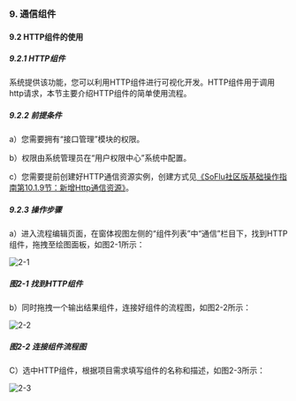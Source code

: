 ### 9. 通信组件

#### 9.2 HTTP组件的使用

##### 9.2.1 HTTP组件

系统提供该功能，您可以利用HTTP组件进行可视化开发。HTTP组件用于调用http请求，本节主要介绍HTTP组件的简单使用流程。

##### 9.2.2 前提条件

a）您需要拥有“接口管理”模块的权限。

b）权限由系统管理员在“用户权限中心”系统中配置。

c）您需要提前创建好HTTP通信资源实例，创建方式见[《SoFlu社区版基础操作指南第10.1.9节：新增Http通信资源》](https://gitee.com/feisuanyz/SoFlu-adp/blob/master/SoFlu%E7%A4%BE%E5%8C%BA%E7%89%88%E6%95%99%E7%A8%8B/SoFlu%E7%A4%BE%E5%8C%BA%E7%89%88%E5%9F%BA%E7%A1%80%E6%93%8D%E4%BD%9C%E6%8C%87%E5%8D%97/10.%20%E8%B5%84%E6%BA%90%E5%AE%9E%E4%BE%8B/1.%20%E6%96%B0%E5%A2%9E%E8%B5%84%E6%BA%90%E5%AE%9E%E4%BE%8B.md#19-%E6%96%B0%E5%A2%9Ehttp%E9%80%9A%E4%BF%A1%E8%B5%84%E6%BA%90)。

##### 9.2.3 操作步骤

a）进入流程编辑页面，在窗体视图左侧的“组件列表”中“通信”栏目下，找到HTTP组件，拖拽至绘图面板，如图2-1所示：

![2-1](https://www.feisuanyz.com/fsimage/zc-image/cz_22_5_1_1.png)

##### 图2-1 找到HTTP组件

b）同时拖拽一个输出结果组件，连接好组件的流程图，如图2-2所示：

![2-2](https://www.feisuanyz.com/fsimage/zc-image/cz_22_5_1_2.png)

##### 图2-2 连接组件流程图

C）选中HTTP组件，根据项目需求填写组件的名称和描述，如图2-3所示：

![2-3](https://www.feisuanyz.com/fsimage/zc-image/cz_22_5_1_3.png)
